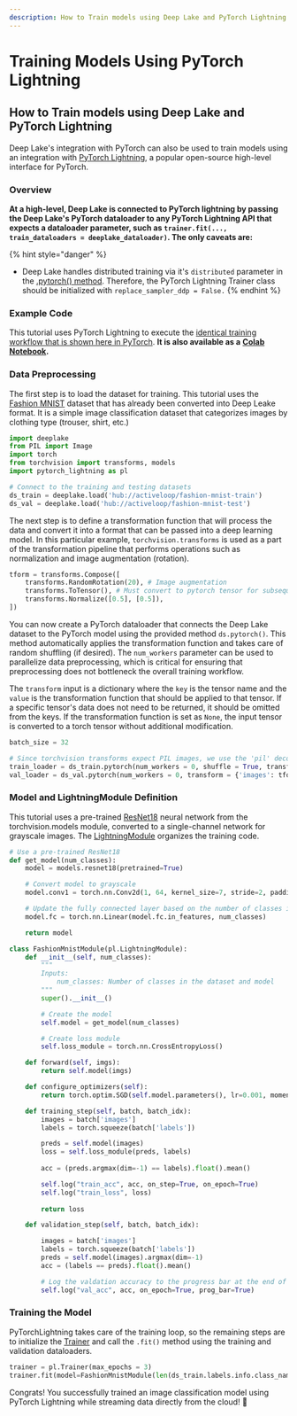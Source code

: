 ```yaml
---
description: How to Train models using Deep Lake and PyTorch Lightning
---
```


# Training Models Using PyTorch Lightning

## How to Train models using Deep Lake and PyTorch Lightning

Deep Lake's integration with PyTorch can also be used to train models using an integration with [PyTorch Lightning](https://www.pytorchlightning.ai/), a popular open-source high-level interface for PyTorch.&#x20;

### Overview

**At a high-level, Deep Lake is connected to PyTorch lightning by passing the Deep Lake's PyTorch dataloader to any PyTorch Lightning API that expects a dataloader parameter, such as `trainer.fit(..., train_dataloaders = deeplake_dataloader)`. The only caveats are:**

{% hint style="danger" %}
* Deep Lake handles distributed training via it's `distributed` parameter in the [.pytorch() method](https://docs.deeplake.ai/en/latest/Dataloader.html#deeplake.enterprise.DeepLakeDataLoader.pytorch). Therefore, the PyTorch Lightning Trainer class should be initialized with `replace_sampler_ddp = False.`
{% endhint %}

### Example Code

This tutorial uses PyTorch Lightning to execute the [identical training workflow that is shown here in PyTorch](training-an-image-classification-model-in-pytorch.md). **It is also available as a** [**Colab Notebook**](https://colab.research.google.com/drive/1oHUNH4HpZ5zvqUe2Njt4l1J\_JV7FPLtW?usp=sharing)**.**

### Data Preprocessing

The first step is to load the dataset for training. This tutorial uses the [Fashion MNIST](https://github.com/zalandoresearch/fashion-mnist) dataset that has already been converted into Deep Leake format. It is a simple image classification dataset that categorizes images by clothing type (trouser, shirt, etc.)

```python
import deeplake
from PIL import Image
import torch
from torchvision import transforms, models
import pytorch_lightning as pl

# Connect to the training and testing datasets
ds_train = deeplake.load('hub://activeloop/fashion-mnist-train')
ds_val = deeplake.load('hub://activeloop/fashion-mnist-test')
```

The next step is to define a transformation function that will process the data and convert it into a format that can be passed into a deep learning model. In this particular example, `torchvision.transforms` is used as a part of the transformation pipeline that performs operations such as normalization and image augmentation (rotation).

```python
tform = transforms.Compose([
    transforms.RandomRotation(20), # Image augmentation
    transforms.ToTensor(), # Must convert to pytorch tensor for subsequent operations to run
    transforms.Normalize([0.5], [0.5]),
])
```

You can now create a PyTorch dataloader that connects the Deep Lake dataset to the PyTorch model using the provided method `ds.pytorch()`. This method automatically applies the transformation function and takes care of random shuffling (if desired). The `num_workers` parameter can be used to parallelize data preprocessing, which is critical for ensuring that preprocessing does not bottleneck the overall training workflow.

The `transform` input is a dictionary where the `key` is the tensor name and the `value` is the transformation function that should be applied to that tensor. If a specific tensor's data does not need to be returned, it should be omitted from the keys. If the transformation function is set as `None`, the input tensor is converted to a torch tensor without additional modification.

```python
batch_size = 32

# Since torchvision transforms expect PIL images, we use the 'pil' decode_method for the 'images' tensor. This is much faster than running ToPILImage inside the transform
train_loader = ds_train.pytorch(num_workers = 0, shuffle = True, transform = {'images': tform, 'labels': None}, batch_size = batch_size, decode_method = {'images': 'pil'})
val_loader = ds_val.pytorch(num_workers = 0, transform = {'images': tform, 'labels': None}, batch_size = batch_size, decode_method = {'images': 'pil'})
```

### Model and LightningModule Definition

This tutorial uses a pre-trained [ResNet18](https://pytorch.org/hub/pytorch\_vision\_resnet/) neural network from the torchvision.models module, converted to a single-channel network for grayscale images. The [LightningModule](https://pytorch-lightning.readthedocs.io/en/stable/common/lightning\_module.html) organizes the training code.

```python
# Use a pre-trained ResNet18
def get_model(num_classes):
    model = models.resnet18(pretrained=True)

    # Convert model to grayscale
    model.conv1 = torch.nn.Conv2d(1, 64, kernel_size=7, stride=2, padding=3, bias=False)

    # Update the fully connected layer based on the number of classes in the dataset
    model.fc = torch.nn.Linear(model.fc.in_features, num_classes)

    return model
```

```python
class FashionMnistModule(pl.LightningModule):
    def __init__(self, num_classes):
        """
        Inputs:
            num_classes: Number of classes in the dataset and model
        """
        super().__init__()

        # Create the model
        self.model = get_model(num_classes)

        # Create loss module
        self.loss_module = torch.nn.CrossEntropyLoss()

    def forward(self, imgs):
        return self.model(imgs)

    def configure_optimizers(self):
        return torch.optim.SGD(self.model.parameters(), lr=0.001, momentum=0.1)   

    def training_step(self, batch, batch_idx):
        images = batch['images']
        labels = torch.squeeze(batch['labels'])

        preds = self.model(images)
        loss = self.loss_module(preds, labels)
        
        acc = (preds.argmax(dim=-1) == labels).float().mean()

        self.log("train_acc", acc, on_step=True, on_epoch=True)
        self.log("train_loss", loss)
        
        return loss 

    def validation_step(self, batch, batch_idx):

        images = batch['images']
        labels = torch.squeeze(batch['labels'])
        preds = self.model(images).argmax(dim=-1)
        acc = (labels == preds).float().mean()

        # Log the valdation accuracy to the progress bar at the end of each epoch
        self.log("val_acc", acc, on_epoch=True, prog_bar=True)
```

### Training the Model

PyTorchLightning takes care of the training loop, so the remaining steps are to initialize the [Trainer](https://pytorch-lightning.readthedocs.io/en/stable/common/trainer.html) and call the `.fit()` method using the training and validation dataloaders.

```python
trainer = pl.Trainer(max_epochs = 3)
trainer.fit(model=FashionMnistModule(len(ds_train.labels.info.class_names)), train_dataloaders = train_loader, val_dataloaders = val_loader)
```

Congrats! You successfully trained an image classification model using PyTorch Lightning while streaming data directly from the cloud! 🎉

